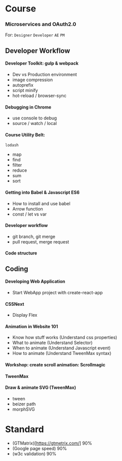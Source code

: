 # Course

### Microservices and OAuth2.0
For: `Designer` `Developer` `AE` `PM`

## Developer Workflow

#### Developer Toolkit: gulp & webpack
 - Dev vs Production environment
 - image compression
 - autoprefix
 - script minify
 - hot-reload / browser-sync

#### Debugging in Chrome
 - use console to debug
 - source / watch / local

#### Course Utility Belt:
 `lodash`
 - map
 - find
 - filter
 - reduce
 - sum
 - sort

#### Getting into Babel & Javascript ES6
 - How to install and use babel
 - Arrow function
 - const / let vs var

#### Developer workflow
 - git branch, git merge
 - pull request, merge request

#### Code structure

## Coding

#### Developing Web Application
- Start WebApp project with create-react-app

#### CSSNext
 - Display Flex

#### Animation in Website 101
 - Know how stuff works (Understand css properties)
 - What to animate (Understand Selector)
 - When to animate (Understand Javascript event)
 - How to animate (Understand TweenMax syntax)

#### Workshop: create scroll animation: Scrollmagic

#### TweenMax

#### Draw & animate SVG (TweenMax)
- tween
- beizer path
- morphSVG



# Standard
- (GTMatrix)[https://gtmetrix.com/] 90%
- (Google page speed) 90%
- (w3c validation) 90%

